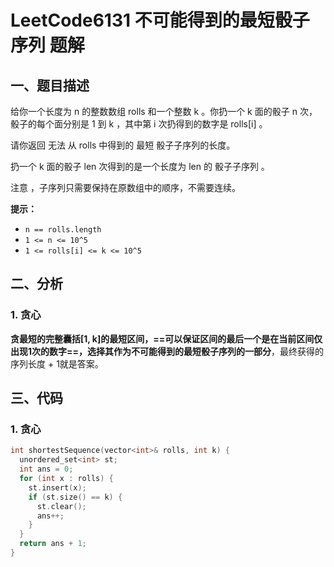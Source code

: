 # LeetCode6131 不可能得到的最短骰子序列 题解

## 一、题目描述

给你一个长度为 n 的整数数组 rolls 和一个整数 k 。你扔一个 k 面的骰子 n 次，骰子的每个面分别是 1 到 k ，其中第 i 次扔得到的数字是 rolls[i] 。

请你返回 无法 从 rolls 中得到的 最短 骰子子序列的长度。

扔一个 k 面的骰子 len 次得到的是一个长度为 len 的 骰子子序列 。

注意 ，子序列只需要保持在原数组中的顺序，不需要连续。

**提示：**

- `n == rolls.length`
- `1 <= n <= 10^5`
- `1 <= rolls[i] <= k <= 10^5`



## 二、分析

### 1. 贪心

**贪最短的完整囊括[1, k]的最短区间，==可以保证区间的最后一个是在当前区间仅出现1次的数字==，选择其作为不可能得到的最短骰子序列的一部分**，最终获得的序列长度 + 1就是答案。



## 三、代码

### 1. 贪心

```c++
int shortestSequence(vector<int>& rolls, int k) {
  unordered_set<int> st;
  int ans = 0;
  for (int x : rolls) {
    st.insert(x);
    if (st.size() == k) {
      st.clear();
      ans++;
    }
  }
  return ans + 1;
}
```

